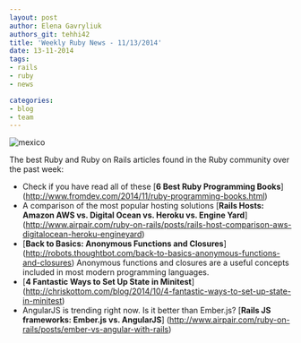 ```yaml
---
layout: post
author: Elena Gavryliuk
authors_git: tehhi42
title: 'Weekly Ruby News - 11/13/2014'
date: 13-11-2014
tags:
- rails
- ruby
- news

categories:
- blog
- team
---
```


<div class="left" style="margin-right: 1em;">
    <img src="https://cloud.githubusercontent.com/assets/5908100/5030715/8f2d2ae0-6b5a-11e4-899c-73cda14d7fee.jpg" title="mexico"/>
</div>

The best Ruby and Ruby on Rails articles found in the Ruby community over the past week:

- Check if you have read all of these [**6 Best Ruby Programming Books**] (http://www.fromdev.com/2014/11/ruby-programming-books.html)
- A comparison of the most popular hosting solutions [**Rails Hosts: Amazon AWS vs. Digital Ocean vs. Heroku vs. Engine Yard**] (http://www.airpair.com/ruby-on-rails/posts/rails-host-comparison-aws-digitalocean-heroku-engineyard)
 - [**Back to Basics: Anonymous Functions and Closures**] (http://robots.thoughtbot.com/back-to-basics-anonymous-functions-and-closures) Anonymous functions and closures are a useful concepts included in most modern programming languages.
 - [**4 Fantastic Ways to Set Up State in Minitest**] (http://chriskottom.com/blog/2014/10/4-fantastic-ways-to-set-up-state-in-minitest) 
 - AngularJS is trending right now. Is it better than Ember.js? [**Rails JS frameworks: Ember.js vs. AngularJS**] (http://www.airpair.com/ruby-on-rails/posts/ember-vs-angular-with-rails) 
